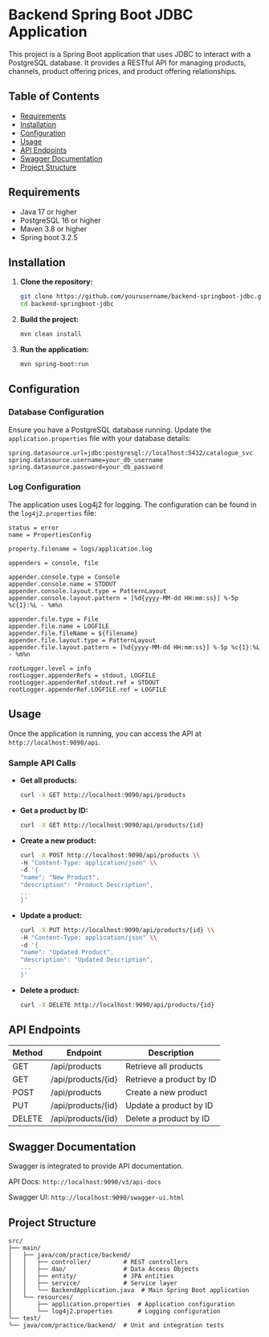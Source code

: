 # Backend Spring Boot JDBC Application

This project is a Spring Boot application that uses JDBC to interact with a PostgreSQL database. It provides a RESTful API for managing products, channels, product offering prices, and product offering relationships.

## Table of Contents

- [Requirements](#requirements)
- [Installation](#installation)
- [Configuration](#configuration)
- [Usage](#usage)
- [API Endpoints](#api-endpoints)
- [Swagger Documentation](#swagger-documentation)
- [Project Structure](#project-structure)

## Requirements

- Java 17 or higher
- PostgreSQL 16 or higher
- Maven 3.8 or higher
- Spring boot 3.2.5

## Installation

1. **Clone the repository:**

   ```bash
   git clone https://github.com/yourusername/backend-springboot-jdbc.git
   cd backend-springboot-jdbc
   ```

2. **Build the project:**

   ```bash
   mvn clean install
   ```

3. **Run the application:**

   ```bash
   mvn spring-boot:run
   ```

## Configuration

### Database Configuration

Ensure you have a PostgreSQL database running. Update the `application.properties` file with your database details:

```properties
spring.datasource.url=jdbc:postgresql://localhost:5432/catalogue_svc
spring.datasource.username=your_db_username
spring.datasource.password=your_db_password
```

### Log Configuration

The application uses Log4j2 for logging. The configuration can be found in the `log4j2.properties` file:

```properties
status = error
name = PropertiesConfig

property.filename = logs/application.log

appenders = console, file

appender.console.type = Console
appender.console.name = STDOUT
appender.console.layout.type = PatternLayout
appender.console.layout.pattern = [%d{yyyy-MM-dd HH:mm:ss}] %-5p %c{1}:%L - %m%n

appender.file.type = File
appender.file.name = LOGFILE
appender.file.fileName = ${filename}
appender.file.layout.type = PatternLayout
appender.file.layout.pattern = [%d{yyyy-MM-dd HH:mm:ss}] %-5p %c{1}:%L - %m%n

rootLogger.level = info
rootLogger.appenderRefs = stdout, LOGFILE
rootLogger.appenderRef.stdout.ref = STDOUT
rootLogger.appenderRef.LOGFILE.ref = LOGFILE
```

## Usage

Once the application is running, you can access the API at `http://localhost:9090/api`.

### Sample API Calls

- **Get all products:**
  ```bash
  curl -X GET http://localhost:9090/api/products
  ```

- **Get a product by ID:**
  ```bash
  curl -X GET http://localhost:9090/api/products/{id}
  ```

- **Create a new product:**
  ```bash
  curl -X POST http://localhost:9090/api/products \\
  -H "Content-Type: application/json" \\
  -d '{
  "name": "New Product",
  "description": "Product Description",
  ...
  }'
  ```

- **Update a product:**
  ```bash
  curl -X PUT http://localhost:9090/api/products/{id} \\
  -H "Content-Type: application/json" \\
  -d '{
  "name": "Updated Product",
  "description": "Updated Description",
  ...
  }'
  ```

- **Delete a product:**
  ```bash
  curl -X DELETE http://localhost:9090/api/products/{id}
  ```

## API Endpoints

| Method | Endpoint                         | Description                          |
|--------|----------------------------------|--------------------------------------|
| GET    | /api/products                 | Retrieve all products                |
| GET    | /api/products/{id}            | Retrieve a product by ID             |
| POST   | /api/products                 | Create a new product                 |
| PUT    | /api/products/{id}            | Update a product by ID               |
| DELETE | /api/products/{id}            | Delete a product by ID               |


## Swagger Documentation
Swagger is integrated to provide API documentation.

API Docs: `http://localhost:9090/v3/api-docs`

Swagger UI: `http://localhost:9090/swagger-ui.html`

## Project Structure

```
src/
├── main/
│   ├── java/com/practice/backend/
│   │   ├── controller/         # REST controllers
│   │   ├── dao/                # Data Access Objects
│   │   ├── entity/             # JPA entities
│   │   ├── service/            # Service layer
│   │   └── BackendApplication.java  # Main Spring Boot application
│   └── resources/
│       ├── application.properties  # Application configuration
│       └── log4j2.properties       # Logging configuration
└── test/
└── java/com/practice/backend/  # Unit and integration tests
```

